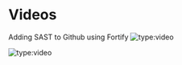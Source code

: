 # Videos
Adding SAST to Github using Fortify
![type:video](https://www.youtube.com/embed/e_bCa77vCNw)

![type:video](https://www.youtube.com/embed/ZZGKi1tyo8s)
